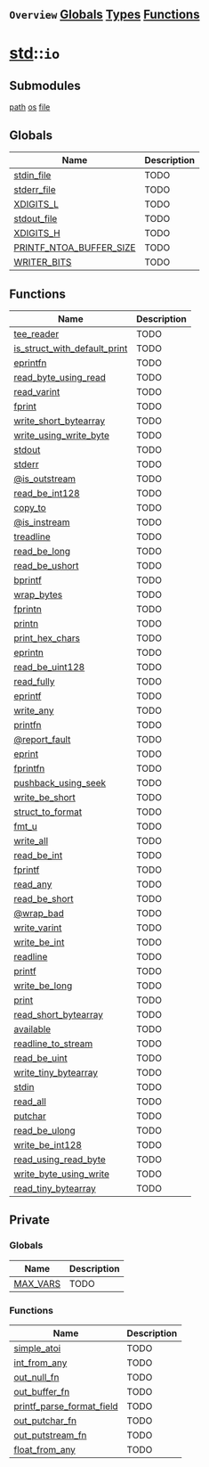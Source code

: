 ## `Overview` [Globals](./globals.md) [Types](./types.md) [Functions](./functions.md)
# [std](./../std.md)::`io`
## Submodules
[path](./io/path.md)
[os](./io/os.md)
[file](./io/file.md)
## Globals
|Name|Description|
|----|-----------|
|[stdin_file](#todo)|TODO|
|[stderr_file](#todo)|TODO|
|[XDIGITS_L](#todo)|TODO|
|[stdout_file](#todo)|TODO|
|[XDIGITS_H](#todo)|TODO|
|[PRINTF_NTOA_BUFFER_SIZE](#todo)|TODO|
|[WRITER_BITS](#todo)|TODO|
## Functions
|Name|Description|
|----|-----------|
|[tee_reader](#todo)|TODO|
|[is_struct_with_default_print](#todo)|TODO|
|[eprintfn](#todo)|TODO|
|[read_byte_using_read](#todo)|TODO|
|[read_varint](#todo)|TODO|
|[fprint](#todo)|TODO|
|[write_short_bytearray](#todo)|TODO|
|[write_using_write_byte](#todo)|TODO|
|[stdout](#todo)|TODO|
|[stderr](#todo)|TODO|
|[@is_outstream](#todo)|TODO|
|[read_be_int128](#todo)|TODO|
|[copy_to](#todo)|TODO|
|[@is_instream](#todo)|TODO|
|[treadline](#todo)|TODO|
|[read_be_long](#todo)|TODO|
|[read_be_ushort](#todo)|TODO|
|[bprintf](#todo)|TODO|
|[wrap_bytes](#todo)|TODO|
|[fprintn](#todo)|TODO|
|[printn](#todo)|TODO|
|[print_hex_chars](#todo)|TODO|
|[eprintn](#todo)|TODO|
|[read_be_uint128](#todo)|TODO|
|[read_fully](#todo)|TODO|
|[eprintf](#todo)|TODO|
|[write_any](#todo)|TODO|
|[printfn](#todo)|TODO|
|[@report_fault](#todo)|TODO|
|[eprint](#todo)|TODO|
|[fprintfn](#todo)|TODO|
|[pushback_using_seek](#todo)|TODO|
|[write_be_short](#todo)|TODO|
|[struct_to_format](#todo)|TODO|
|[fmt_u](#todo)|TODO|
|[write_all](#todo)|TODO|
|[read_be_int](#todo)|TODO|
|[fprintf](#todo)|TODO|
|[read_any](#todo)|TODO|
|[read_be_short](#todo)|TODO|
|[@wrap_bad](#todo)|TODO|
|[write_varint](#todo)|TODO|
|[write_be_int](#todo)|TODO|
|[readline](#todo)|TODO|
|[printf](#todo)|TODO|
|[write_be_long](#todo)|TODO|
|[print](#todo)|TODO|
|[read_short_bytearray](#todo)|TODO|
|[available](#todo)|TODO|
|[readline_to_stream](#todo)|TODO|
|[read_be_uint](#todo)|TODO|
|[write_tiny_bytearray](#todo)|TODO|
|[stdin](#todo)|TODO|
|[read_all](#todo)|TODO|
|[putchar](#todo)|TODO|
|[read_be_ulong](#todo)|TODO|
|[write_be_int128](#todo)|TODO|
|[read_using_read_byte](#todo)|TODO|
|[write_byte_using_write](#todo)|TODO|
|[read_tiny_bytearray](#todo)|TODO|
## Private
### Globals
|Name|Description|
|----|-----------|
|[MAX_VARS](#todo)|TODO|
### Functions
|Name|Description|
|----|-----------|
|[simple_atoi](#todo)|TODO|
|[int_from_any](#todo)|TODO|
|[out_null_fn](#todo)|TODO|
|[out_buffer_fn](#todo)|TODO|
|[printf_parse_format_field](#todo)|TODO|
|[out_putchar_fn](#todo)|TODO|
|[out_putstream_fn](#todo)|TODO|
|[float_from_any](#todo)|TODO|
